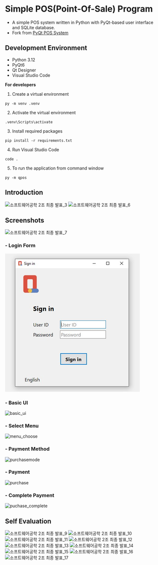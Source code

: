 # Simple POS(Point-Of-Sale) Program

- A simple POS system written in Python with PyQt-based user interface and SQLite database.
- Fork from [PyQt POS System](https://github.com/copolio/PyQt-POS-System)

## Development Environment
- Python 3.12
- PyQt6
- Qt Designer
- Visual Studio Code

**For developers**
1. Create a virtual environment
```
py -m venv .venv
```
2. Activate the virtual environment
```
.venv\Scripts\activate
```
3. Install required packages
```
pip install -r requirements.txt
```
4. Run Visual Studio Code
```
code .
```
5. To run the application from command window
```
py -m qpos
```

## Introduction

![소프트웨어공학 2조 최종 발표_3](https://user-images.githubusercontent.com/55977034/96537162-95c2c800-12d0-11eb-874f-92e39723f541.jpg)
![소프트웨어공학 2조 최종 발표_6](https://user-images.githubusercontent.com/55977034/96537172-978c8b80-12d0-11eb-9654-9742604773de.jpg)

## Screenshots

![소프트웨어공학 2조 최종 발표_7](https://user-images.githubusercontent.com/55977034/96537258-c440a300-12d0-11eb-8455-5c5a08c69a31.jpg)

### - Login Form

![Login form](/qpos/asset/doc/login.jpg)

### - Basic UI

![basic_ui](https://user-images.githubusercontent.com/55977034/96537447-40d38180-12d1-11eb-9af3-e584d1fb965c.png)

### - Select Menu

![menu_choose](https://user-images.githubusercontent.com/55977034/96537495-5d6fb980-12d1-11eb-9381-79aba1157283.png)

### - Payment Method

![purchasemode](https://user-images.githubusercontent.com/55977034/96537537-74aea700-12d1-11eb-9e07-df382558af14.png)

### - Payment

![purchase](https://user-images.githubusercontent.com/55977034/96537575-9019b200-12d1-11eb-8011-3c9c5b6afcae.png)

### - Complete Payment

![puchase_complete](https://user-images.githubusercontent.com/55977034/96537613-a7589f80-12d1-11eb-94f3-ffa23d53e3c8.png)


## Self Evaluation

![소프트웨어공학 2조 최종 발표_9](https://user-images.githubusercontent.com/55977034/96537174-98252200-12d0-11eb-9bbe-60438f43c5b8.jpg)
![소프트웨어공학 2조 최종 발표_10](https://user-images.githubusercontent.com/55977034/96537177-98bdb880-12d0-11eb-8010-849ad4191409.jpg)
![소프트웨어공학 2조 최종 발표_11](https://user-images.githubusercontent.com/55977034/96537178-98bdb880-12d0-11eb-960b-42acbbf10d0d.jpg)
![소프트웨어공학 2조 최종 발표_12](https://user-images.githubusercontent.com/55977034/96537180-99564f00-12d0-11eb-8e84-757d447fc85d.jpg)
![소프트웨어공학 2조 최종 발표_13](https://user-images.githubusercontent.com/55977034/96537181-99564f00-12d0-11eb-8ded-64b1b70cffb1.jpg)
![소프트웨어공학 2조 최종 발표_14](https://user-images.githubusercontent.com/55977034/96537261-c4d93980-12d0-11eb-9e87-c6af554ad3b5.jpg)
![소프트웨어공학 2조 최종 발표_15](https://user-images.githubusercontent.com/55977034/96537182-99eee580-12d0-11eb-9465-8bfeef78d78e.jpg)
![소프트웨어공학 2조 최종 발표_16](https://user-images.githubusercontent.com/55977034/96537184-99eee580-12d0-11eb-9c45-0eb4e753c054.jpg)
![소프트웨어공학 2조 최종 발표_17](https://user-images.githubusercontent.com/55977034/96537185-9a877c00-12d0-11eb-9b94-a0ac06983dec.jpg)
